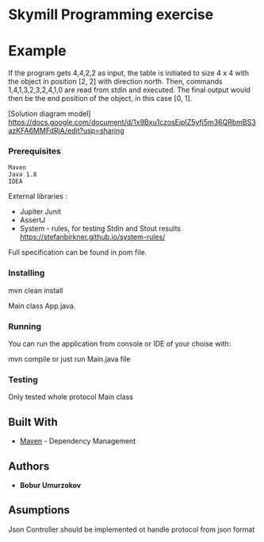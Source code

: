 # Skymill Programming exercise

# Example

If the program gets 4,4,2,2 as input, the table is initiated to size 4 x 4 with the object in
position [2, 2] with direction north. Then, commands 1,4,1,3,2,3,2,4,1,0 are read
from stdin and executed. The final output would then be the end position of the object,
in this case [0, 1].

[Solution diagram model] 
https://docs.google.com/document/d/1x9Bxu1czosEipIZ5yfj5m36QRbmBS3azKFA6MMFdRjA/edit?usp=sharing

### Prerequisites

```
Maven
Java 1.8
IDEA
```
External libraries : 
- Jupiter Junit
- AssertJ
- System - rules, for testing Stdin and Stout results
  https://stefanbirkner.github.io/system-rules/

Full specification can be found in pom file.


### Installing

mvn clean install

Main class App.java.

### Running
You can run the application from console or IDE of your choise with:

mvn compile or just run Main.java file

### Testing
Only tested whole protocol Main class

## Built With

* [Maven](https://maven.apache.org/) - Dependency Management

## Authors

* **Bobur Umurzokov**

## Asumptions
Json Controller should be implemented ot handle protocol from json format


